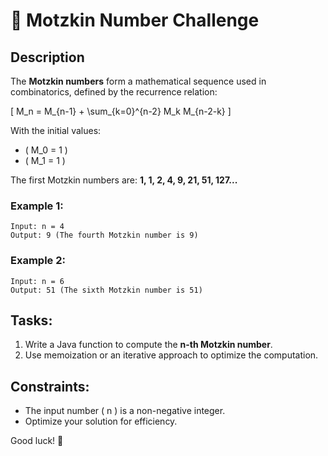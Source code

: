 # 🎯 Motzkin Number Challenge

## Description
The **Motzkin numbers** form a mathematical sequence used in combinatorics, defined by the recurrence relation:

\[
M_n = M_{n-1} + \sum_{k=0}^{n-2} M_k M_{n-2-k}
\]

With the initial values:
- \( M_0 = 1 \)
- \( M_1 = 1 \)

The first Motzkin numbers are: **1, 1, 2, 4, 9, 21, 51, 127...**

### Example 1:
```
Input: n = 4  
Output: 9 (The fourth Motzkin number is 9)
```

### Example 2:
```
Input: n = 6  
Output: 51 (The sixth Motzkin number is 51)
```

## Tasks:
1. Write a Java function to compute the **n-th Motzkin number**.
2. Use memoization or an iterative approach to optimize the computation.

## Constraints:
- The input number \( n \) is a non-negative integer.
- Optimize your solution for efficiency.

Good luck! 🚀